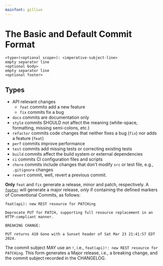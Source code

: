 ```yaml
---
mainfont: gillius
---
```


# The Basic and Default Commit Format

```text
<type>(<optional scope>): <imperative-subject-line>
empty separator line
<optional body>
empty separator line
<optional footer>
```

## Types
* API relevant changes
    * `feat` commits add a new feature
    * `fix` commits fix a bug
* `docs` commits are documentation only
* `style` commits SHOULD not affect the meaning (white-space, formatting, missing semi-colons, etc.)
* `refactor` commits code changes that neither fixes a bug (`fix`) nor adds a feature (`feat`)
* `perf` commits improve performance
* `test` commits add missing tests or correcting existing tests
* `build` commits affect the build system or external dependencies
* `ci` commits CI configuration files and scripts
* `chore` commits include changes that don't modify `src` or test file, e.g., `.gitignore` changes
* `revert` commit, well, revert a previous commit. 

**Only** `feat` and `fix` generate a release, minor and patch, respectively. A [`footer`](#footer) will generate a major
release, *only* if containing the defined markers of Conventional Commits, as follows:

```text
feat(api): new REST resource for PATCHing

Deprecate PUT for PATCH, supporting full resource replacement in an HTTP-compliant manner.

BREAKING CHANGE:

PUT returns 410 Gone with a Sunset header of Sat Mar 23 21:41:57 EDT 2024.
```

The commit subject MAY use an `!`, i.e., `feat(api)!: new REST resource for PATCHing`. This form generates a Major release, i.e., a breaking change, and the commit subject recorded in the CHANGELOG.
